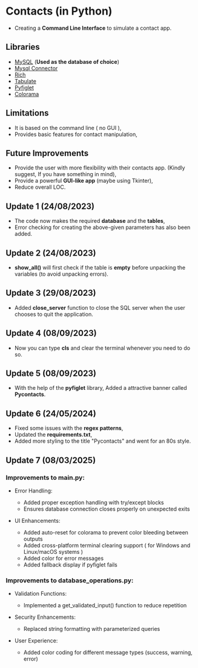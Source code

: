 # Contacts (in Python)
* Creating a **Command Line Interface** to simulate a contact app.


## Libraries
* [MySQL](https://www.mysql.com/) (**Used as the database of choice**)
* [Mysql Connector](https://pypi.org/project/mysql-connector-python/)
* [Rich](https://rich.readthedocs.io/en/stable/introduction.html)
* [Tabulate](https://pypi.org/project/tabulate/)
* [Pyfiglet ](https://pypi.org/project/pyfiglet/0.7/)
* [Colorama  ](https://pypi.org/project/colorama/)


## Limitations  
* It is based on the command line ( no GUI ),
* Provides basic features for contact manipulation,



## Future Improvements
* Provide the user with more flexibility with their contacts app. (Kindly suggest, If you have something in mind),
* Provide a powerful **GUI-like app** (maybe using Tkinter),
* Reduce overall LOC.



## Update 1 (24/08/2023)
* The code now makes the required **database** and the **tables**,
* Error checking for creating the above-given parameters has also been added.



## Update 2 (24/08/2023)
* **show_all()** will first check if the table is **empty** before unpacking the variables (to avoid unpacking errors).


  
## Update 3 (29/08/2023)
* Added **close_server** function to close the SQL server when the user chooses to quit the application.



## Update 4 (08/09/2023)
* Now you can type **cls** and clear the terminal whenever you need to do so.



## Update 5 (08/09/2023)
* With the help of the **pyfiglet** library, Added a attractive banner called **Pycontacts**.



## Update 6 (24/05/2024) 
* Fixed some issues with the **regex patterns**,
* Updated the **requirements.txt**,
* Added more styling to the title "Pycontacts" and went for an 80s style. 



## Update 7 (08/03/2025) 
### Improvements to main.py:
  * Error Handling:
    * Added proper exception handling with try/except blocks
    * Ensures database connection closes properly on unexpected exits

  * UI Enhancements:
    * Added auto-reset for colorama to prevent color bleeding between outputs
    * Added cross-platform terminal clearing support ( for  Windows and Linux/macOS systems ) 
    * Added color for error messages
    * Added fallback display if pyfiglet fails

### Improvements to database_operations.py:
  * Validation Functions:  
    * Implemented a get_validated_input() function to reduce repetition

  * Security Enhancements:
    * Replaced string formatting with parameterized queries

  * User Experience:
    * Added color coding for different message types (success, warning, error)



